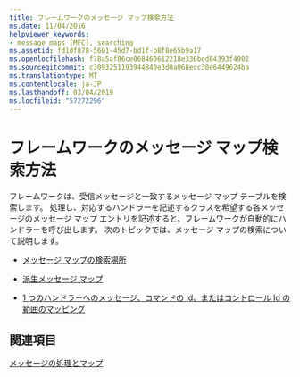 ```yaml
---
title: フレームワークのメッセージ マップ検索方法
ms.date: 11/04/2016
helpviewer_keywords:
- message maps [MFC], searching
ms.assetid: fd1df878-5601-45d7-bd1f-b8f8e65b9a17
ms.openlocfilehash: f78a5af86ce068460612218e336bed84393f4902
ms.sourcegitcommit: c3093251193944840e3d0a068ecc30e6449624ba
ms.translationtype: MT
ms.contentlocale: ja-JP
ms.lasthandoff: 03/04/2019
ms.locfileid: "57272296"
---
```

# <a name="how-the-framework-searches-message-maps"></a>フレームワークのメッセージ マップ検索方法

フレームワークは、受信メッセージと一致するメッセージ マップ テーブルを検索します。 処理し、対応するハンドラーを記述するクラスを希望する各メッセージのメッセージ マップ エントリを記述すると、フレームワークが自動的にハンドラーを呼び出します。 次のトピックでは、メッセージ マップの検索について説明します。

- [メッセージ マップの検索場所](../mfc/where-to-find-message-maps.md)

- [派生メッセージ マップ](../mfc/derived-message-maps.md)

- [1 つのハンドラーへのメッセージ、コマンドの Id、またはコントロール Id の範囲のマッピング](../mfc/handlers-for-message-map-ranges.md)

## <a name="see-also"></a>関連項目

[メッセージの処理とマップ](../mfc/message-handling-and-mapping.md)
